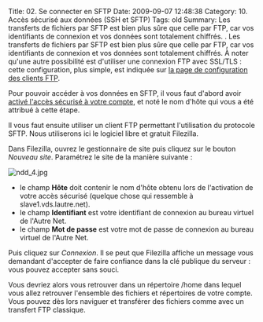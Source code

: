 Title: 02. Se connecter en SFTP 
Date: 2009-09-07 12:48:38
Category: 10. Accès sécurisé aux données (SSH et SFTP)
Tags: old
Summary: Les transferts de fichiers par SFTP est bien plus sûre que celle par FTP, car vos identifiants de connexion et vos données sont totalement chiffrés. . Les transferts de fichiers par SFTP est bien plus sûre que celle par FTP, car vos identifiants de connexion et vos données sont totalement chiffrés. À noter qu'une autre possibilité est d'utiliser une connexion FTP avec SSL/TLS : cette configuration, plus simple, est indiquée sur [la page de configuration des clients FTP](8).

Pour pouvoir accéder à vos données en SFTP, il vous faut d'abord avoir [activé l'accès sécurisé à votre compte](34), et noté le nom d'hôte qui vous a été attribué à cette étape.

Il vous faut ensuite utiliser un client FTP permettant l'utilisation du protocole SFTP. Nous utiliserons ici le logiciel libre et gratuit Filezilla.

Dans Filezilla, ouvrez le gestionnaire de site puis cliquez sur le bouton *Nouveau site*. Paramétrez le site de la manière suivante :

<img src="/img/ndd_4.jpg" title="to complete" alt="ndd_4.jpg" />

  -  le champ **Hôte** doit contenir le nom d'hôte obtenu lors de l'activation de votre accès sécurisé (quelque chose qui ressemble à slave1.vds.lautre.net).
  -  le champ **Identifiant** est votre identifiant de connexion au bureau virtuel de l'Autre Net.
  -  le champ **Mot de passe** est votre mot de passe de connexion au bureau virtuel de l'Autre Net.

Puis cliquez sur *Connexion*. Il se peut que Filezilla affiche un message vous demandant d'accepter de faire confiance dans la clé publique du serveur : vous pouvez accepter sans souci.

Vous devriez alors vous retrouver dans un répertoire /home dans lequel vous allez retrouver l'ensemble des fichiers et répertoires de votre compte. Vous pouvez dès lors naviguer et transférer des fichiers comme avec un transfert FTP classique.

